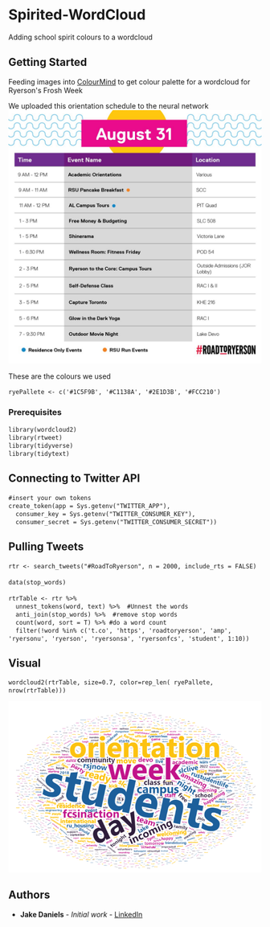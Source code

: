 # Spirited-WordCloud

Adding school spirit colours to a wordcloud

## Getting Started

Feeding images into [ColourMind](http://colormind.io/image/) to get colour palette for a wordcloud for Ryerson's Frosh Week

We uploaded this orientation schedule to the neural network 
![Ryerson Orientation Schedule](https://github.com/imjakedaniels/Spirited-WordCloud/blob/master/Project%20and%20Code/Ryerson%20Orientation%20Schedule.jpg?raw=true "Ryerson Orientation Schedule")

These are the colours we used
```
ryePallete <- c('#1C5F9B', '#C1138A', '#2E1D3B', '#FCC210')
```
### Prerequisites
```
library(wordcloud2)
library(rtweet)
library(tidyverse)
library(tidytext) 
```

## Connecting to Twitter API
```
#insert your own tokens
create_token(app = Sys.getenv("TWITTER_APP"),
  consumer_key = Sys.getenv("TWITTER_CONSUMER_KEY"),
  consumer_secret = Sys.getenv("TWITTER_CONSUMER_SECRET"))
```

## Pulling Tweets
```
rtr <- search_tweets("#RoadToRyerson", n = 2000, include_rts = FALSE)

data(stop_words)

rtrTable <- rtr %>%
  unnest_tokens(word, text) %>%  #Unnest the words
  anti_join(stop_words) %>%  #remove stop words
  count(word, sort = T) %>% #do a word count
  filter(!word %in% c('t.co', 'https', 'roadtoryerson', 'amp', 'ryersonu', 'ryerson', 'ryersonsa', 'ryersonfcs', 'student', 1:10))
```

## Visual
```
wordcloud2(rtrTable, size=0.7, color=rep_len( ryePallete, nrow(rtrTable)))
```
![Ryerson Orientation Schedule](https://github.com/imjakedaniels/Spirited-WordCloud/blob/master/Final%20Visual/ryerson_wordcloud.png?raw=true "Ryerson Orientation Schedule")


## Authors

* **Jake Daniels** - *Initial work* - [LinkedIn](https://www.linkedin.com/in/imjakedaniels/)